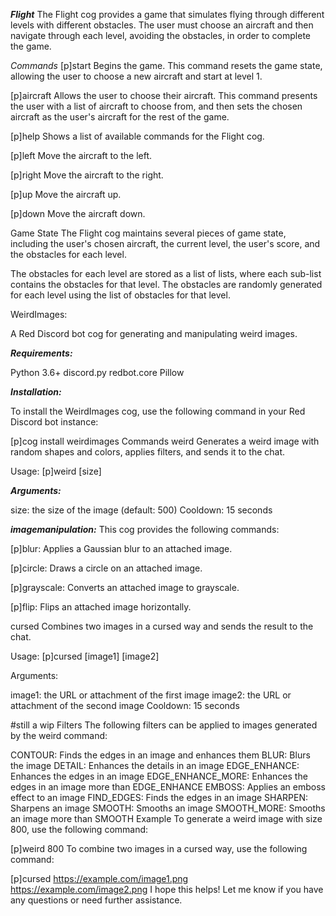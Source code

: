 ***Flight***
The Flight cog provides a game that simulates flying through different levels with different obstacles. The user must choose an aircraft and then navigate through each level, avoiding the obstacles, in order to complete the game.

*Commands*
[p]start
Begins the game. This command resets the game state, allowing the user to choose a new aircraft and start at level 1.

[p]aircraft
Allows the user to choose their aircraft. This command presents the user with a list of aircraft to choose from, and then sets the chosen aircraft as the user's aircraft for the rest of the game.

[p]help
Shows a list of available commands for the Flight cog.

[p]left
Move the aircraft to the left.

[p]right
Move the aircraft to the right.

[p]up
Move the aircraft up.

[p]down
Move the aircraft down.

Game State
The Flight cog maintains several pieces of game state, including the user's chosen aircraft, the current level, the user's score, and the obstacles for each level.

The obstacles for each level are stored as a list of lists, where each sub-list contains the obstacles for that level. The obstacles are randomly generated for each level using the list of obstacles for that level.





WeirdImages:

A Red Discord bot cog for generating and manipulating weird images.

***Requirements:***

Python 3.6+
discord.py
redbot.core
Pillow

***Installation:***

To install the WeirdImages cog, use the following command in your Red Discord bot instance:


[p]cog install weirdimages
Commands
weird
Generates a weird image with random shapes and colors, applies filters, and sends it to the chat.

Usage: [p]weird [size]

***Arguments:***

size: the size of the image (default: 500)
Cooldown: 15 seconds

***imagemanipulation:***
 This cog provides the following commands:
 
  [p]blur: Applies a Gaussian blur to an attached image.
  
  [p]circle: Draws a circle on an attached image.
  
  [p]grayscale: Converts an attached image to grayscale.
  
  [p]flip: Flips an attached image horizontally.
  




cursed
Combines two images in a cursed way and sends the result to the chat.

Usage: [p]cursed [image1] [image2]

Arguments:

image1: the URL or attachment of the first image
image2: the URL or attachment of the second image
Cooldown: 15 seconds




#still a wip
Filters
The following filters can be applied to images generated by the weird command:

CONTOUR: Finds the edges in an image and enhances them
BLUR: Blurs the image
DETAIL: Enhances the details in an image
EDGE_ENHANCE: Enhances the edges in an image
EDGE_ENHANCE_MORE: Enhances the edges in an image more than EDGE_ENHANCE
EMBOSS: Applies an emboss effect to an image
FIND_EDGES: Finds the edges in an image
SHARPEN: Sharpens an image
SMOOTH: Smooths an image
SMOOTH_MORE: Smooths an image more than SMOOTH
Example
To generate a weird image with size 800, use the following command:


[p]weird 800
To combine two images in a cursed way, use the following command:

[p]cursed https://example.com/image1.png https://example.com/image2.png
I hope this helps! Let me know if you have any questions or need further assistance.
